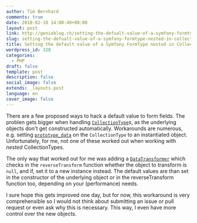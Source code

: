 ```yaml
---
author: Tim Bernhard
comments: true
date: 2018-02-10 14:00:49+00:00
layout: post
link: http://genieblog.ch/setting-the-defualt-value-of-a-symfony-formtype-nested-in-collectiontype/
slug: setting-the-defualt-value-of-a-symfony-formtype-nested-in-collectiontype
title: Setting the default value of a Symfony FormType nested in CollectionType
wordpress_id: 328
categories:
  - PHP
draft: false
template: post
description: false
social_image: false
extends: _layouts.post
language: en
cover_image: false
---
```


There are a few proposed ways to hack a default value to form fields.
The problen gets bigger when handling [`CollectionType`](https://symfony.com/doc/current/reference/forms/types/collection.html)s, as the underlying objects don't get constructed automatically.
Workarounds are numerous, e.g.
setting [`prototype_data`](https://symfony.com/doc/current/reference/forms/types/collection.html#prototype-data) on the `CollectionType` to an instantiated object.
Unfortunately, for me, not one of these worked out when working with _nested_ CollectionTypes. 

The only way that worked out for me was adding a [`DataTransformer`](https://symfony.com/doc/current/form/data_transformers.html) which checks in the `reverseTransform` function whether the object to transform is `null`, and if, set it to a new instance instead.
The default values are than set in the constructor of the underlying object or in the reverseTransform function too, depending on your (performance) needs. 

I sure hope this gets improved one day, but for now, this workaround is very comprehensible so I would not think about submitting an issue or pull request or even ask why this is necessary.
This way, I even have more control over the new objects.
